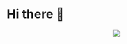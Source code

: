 # Hi there 👋

<div align="center">
	<img src="https://metrics.lecoq.io/Estele040?template=classic&config.timezone=Asia%2FShanghai">
</div>

